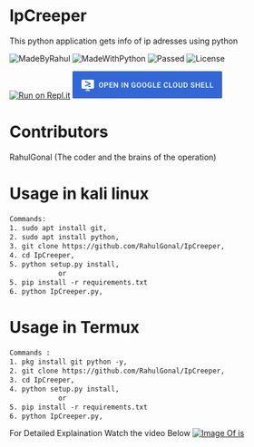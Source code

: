 # IpCreeper

This python application gets info of ip adresses using python 

![MadeByRahul](https://img.shields.io/badge/Made%20By-RahulGonal-orange)
![MadeWithPython](https://img.shields.io/badge/Made%20With-Python-blue)
![Passed](https://img.shields.io/badge/Tests-Succesfully%20Passed-brightgreen)
![License](https://img.shields.io/badge/license-MIT-orange)

[![Run on Repl.it](https://user-images.githubusercontent.com/27065646/92304596-bf719b00-ef7f-11ea-987f-2c1f3c323088.png)](https://repl.it/github/RahulGonal/IpCreeper)
[![Open in Cloud Shell](https://github.com/RahulGonal/IpCreeper/blob/88b0e2b57c80ef855b22e59ae704280f84e48f14/92304704-8d146d80-ef80-11ea-8c29-0deaabb1c702.png)](https://console.cloud.google.com/cloudshell/open?git_repo=https://github.com/RahulGonal/IpCreeper)

# Contributors
RahulGonal (The coder and the brains of the operation)

# Usage in kali linux
```
Commands:
1. sudo apt install git, 
2. sudo apt install python, 
3. git clone https://github.com/RahulGonal/IpCreeper, 
4. cd IpCreeper, 
5. python setup.py install, 
            or
5. pip install -r requirements.txt
6. python IpCreeper.py, 
```
# Usage in Termux
```
Commands :
1. pkg install git python -y, 
2. git clone https://github.com/RahulGonal/IpCreeper, 
3. cd IpCreeper, 
4. python setup.py install, 
            or
5. pip install -r requirements.txt
6. python IpCreeper.py, 
```
For Detailed Explaination Watch the video Below
[![Image Of is](https://img.youtube.com/vi/NF2RgVjxRwQ/0.jpg)](https://m.youtube.com/watch?v=NF2RgVjxRwQ)
